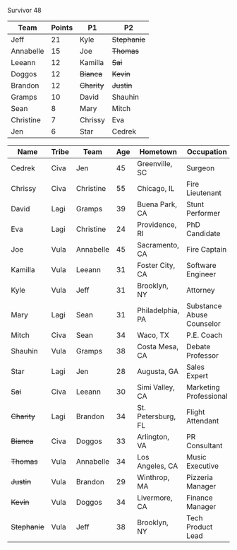 Survivor 48

|Team|Points|P1|P2
| -------- | -------- | -------- | -------- |
| Jeff | 21 | Kyle | ~~Stephanie~~ |
| Annabelle | 15 | Joe | ~~Thomas~~ |
| Leeann | 12  | Kamilla | ~~Sai~~ |
| Doggos | 12 | ~~Bianca~~ | ~~Kevin~~ |
| Brandon | 12  | ~~Charity~~ | ~~Justin~~ |
| Gramps | 10 | David | Shauhin |
| Sean | 8 | Mary | Mitch |
| Christine | 7 | Chrissy | Eva |
| Jen | 6 | Star | Cedrek |



| Name | Tribe | Team | Age | Hometown | Occupation |
| -------- | -------- | -------- | -------- | ----- | ----- |
|Cedrek|Civa| Jen |45|Greenville, SC|Surgeon|
|Chrissy|Civa| Christine |55|Chicago, IL|Fire Lieutenant|
|David|Lagi| Gramps |39|Buena Park, CA|Stunt Performer|
|Eva|Lagi| Christine |24|Providence, RI|PhD Candidate|
|Joe|Vula| Annabelle |45|Sacramento, CA|Fire Captain|
|Kamilla|Vula| Leeann |31|Foster City, CA|Software Engineer|
|Kyle|Vula| Jeff |31|Brooklyn, NY|Attorney|
|Mary|Lagi| Sean |31|Philadelphia, PA|Substance Abuse Counselor|
|Mitch|Civa| Sean |34|Waco, TX|P.E. Coach|
|Shauhin|Vula| Gramps |38|Costa Mesa, CA|Debate Professor |
|Star|Lagi| Jen |28|Augusta, GA|Sales Expert|
|~~Sai~~|Civa| Leeann |30|Simi Valley, CA|Marketing Professional|
|~~Charity~~|Lagi| Brandon |34|St. Petersburg, FL|Flight Attendant|
|~~Bianca~~|Civa| Doggos |33|Arlington, VA|PR Consultant|
|~~Thomas~~|Vula| Annabelle |34|Los Angeles, CA|Music Executive|
|~~Justin~~|Vula| Brandon |29|Winthrop, MA|Pizzeria Manager|
|~~Kevin~~|Vula| Doggos |34|Livermore, CA|Finance Manager|
|~~Stephanie~~|Vula| Jeff |38|Brooklyn, NY|Tech Product Lead|
